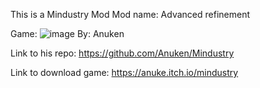 This is a Mindustry Mod
Mod name: Advanced refinement

Game:
![image](https://user-images.githubusercontent.com/68665394/149380475-4a43e2a6-5e8d-4ea1-ada5-b139db14deca.png)
By: Anuken

Link to his repo: https://github.com/Anuken/Mindustry

Link to download game: https://anuke.itch.io/mindustry
